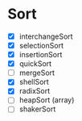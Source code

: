 # Sort

- [x] interchangeSort
- [x] selectionSort
- [x] insertionSort
- [x] quickSort
- [ ] mergeSort
- [x] shellSort
- [x] radixSort
- [ ] heapSort (array)
- [ ] shakerSort